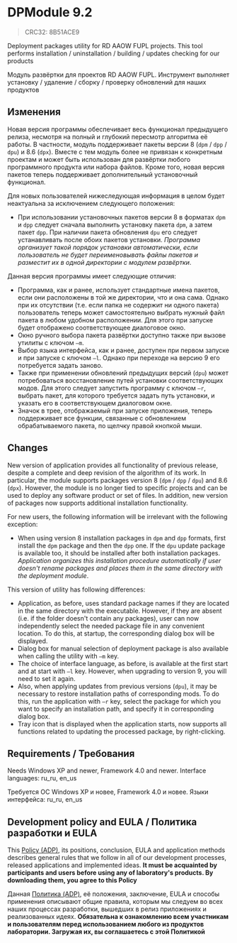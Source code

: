 ﻿# DPModule 9.2
> CRC32: 8B51ACE9

Deployment packages utility for RD AAOW FUPL projects. This tool performs installation / uninstallation / building / updates checking for our products

Модуль развёртки для проектов RD AAOW FUPL. Инструмент выполняет установку / удаление / сборку / проверку обновлений для наших продуктов



## Изменения

Новая версия программы обеспечивает весь функционал предыдущего релиза, несмотря на полный и глубокий пересмотр алгоритма её работы. В частности, модуль поддерживает пакеты версии 8 (```dpm``` / ```dpp``` / ```dpu```) и 8.6 (```dpx```). Вместе с тем модуль более не привязан к конкретным проектам и может быть использован для развёртки любого программного продукта или набора файлов. Кроме того, новая версия пакетов теперь поддерживает дополнительный установочный функционал.

Для новых пользователей нижеследующая информация в целом будет неактуальна за исключением следующего положения:

- При использовании установочных пакетов версии 8 в форматах ```dpm``` и ```dpp``` следует сначала выполнить установку пакета ```dpm```, а затем пакет ```dpp```. При наличии пакета обновления ```dpu``` его следует устанавливать после обоих пакетов установки. _Программа организует такой порядок установки автоматически, если пользователь не будет переименовывать файлы пакетов и разместит их в одной директории с модулем развёртки_.

Данная версия программы имеет следующие отличия:

- Программа, как и ранее, использует стандартные имена пакетов, если они расположены в той же директории, что и она сама. Однако при их отсутствии (т.е. если папка не содержит ни одного пакета) пользователь теперь может самостоятельно выбрать нужный файл пакета в любом удобном расположении. Для этого при запуске будет отображено соответствующее диалоговое окно.
- Окно ручного выбора пакета развёртки доступно также при вызове утилиты с ключом ```–m```.
- Выбор языка интерфейса, как и ранее, доступен при первом запуске и при запуске с ключом ```–l```. Однако при переходе на версию 9 его потребуется задать заново.
- Также при применении обновлений предыдущих версий (```dpu```) может потребоваться восстановление путей установки соответствующих модов. Для этого следует запустить программу с ключом ```–r```, выбрать пакет, для которого требуется задать путь установки, и указать его в соответствующем диалоговом окне.
- Значок в трее, отображаемый при запуске приложения, теперь поддерживает все функции, связанные с обновлением обрабатываемого пакета, по щелчку правой кнопкой мыши.



## Changes

New version of application provides all functionality of previous release, despite a complete and deep revision of the algorithm of its work. In particular, the module supports packages version 8 (```dpm``` / ```dpp``` / ```dpu```) and 8.6 (```dpx```). However, the module is no longer tied to specific projects and can be used to deploy any software product or set of files. In addition, new version of packages now supports additional installation functionality.

For new users, the following information will be irrelevant with the following exception:

- When using version 8 installation packages in ```dpm``` and ```dpp``` formats, first install the ```dpm``` package and then the ```dpp``` one. If the ```dpu``` update package is available too, it should be installed after both installation packages. _Application organizes this installation procedure automatically if user doesn't rename packages and places them in the same directory with the deployment module_.

This version of utility has following differences:

- Application, as before, uses standard package names if they are located in the same directory with the executable. However, if they are absent (i.e. if the folder doesn't contain any packages), user can now independently select the needed package file in any convenient location. To do this, at startup, the corresponding dialog box will be displayed.
- Dialog box for manual selection of deployment package is also available when calling the utility with ```–m``` key.
- The choice of interface language, as before, is available at the first start and at start with ```–l``` key. However, when upgrading to version 9, you will need to set it again.
- Also, when applying updates from previous versions (```dpu```), it may be necessary to restore installation paths of corresponding mods. To do this, run the application with ```–r``` key, select the package for which you want to specify an installation path, and specify it in corresponding dialog box.
- Tray icon that is displayed when the application starts, now supports all functions related to updating the processed package, by right-clicking.



## Requirements / Требования

Needs Windows XP and newer, Framework 4.0 and newer. Interface languages: ru_ru, en_us

Требуется ОС Windows XP и новее, Framework 4.0 и новее. Языки интерфейса: ru_ru, en_us



## Development policy and EULA / Политика разработки и EULA

This [Policy (ADP)](https://vk.com/@rdaaow_fupl-adp), its positions, conclusion, EULA and application methods
describes general rules that we follow in all of our development processes, released applications and implemented
ideas.
**It must be acquainted by participants and users before using any of laboratory's products.
By downloading them, you agree to this Policy**

Данная [Политика (ADP)](https://vk.com/@rdaaow_fupl-adp), её положения, заключение, EULA и способы применения
описывают общие правила, которым мы следуем во всех наших процессах разработки, вышедших в релиз приложениях
и реализованных идеях.
**Обязательна к ознакомлению всем участникам и пользователям перед использованием любого из продуктов лаборатории.
Загружая их, вы соглашаетесь с этой Политикой**
